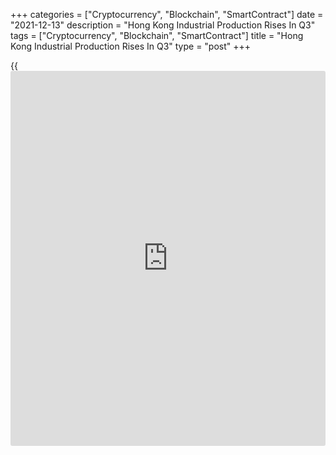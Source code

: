 +++
categories = ["Cryptocurrency", "Blockchain", "SmartContract"]
date = "2021-12-13"
description = "Hong Kong Industrial Production Rises In Q3"
tags = ["Cryptocurrency", "Blockchain", "SmartContract"]
title = "Hong Kong Industrial Production Rises In Q3"
type = "post"
+++

{{<iframe id="large-banner" src="https://www.bounty.group/#slide=27.0" width="100%" height="600" scrolling="no" style="border: 0px solid rgb(216, 221, 230); border-radius: 3px;">}}

Hong Kong's manufacturing output accelerated in the third quarter, the
provisional data from the Census and Statistics Department showed
Monday.

Manufacturing output grew 7.8 percent year-on-year in the third quarter,
following a 5.6 percent increase a quarter ago.

The producer prices declined 0.9 percent annually in the third quarter,
after a 0.9 percent in the previous quarter.

On a quarterly basis, manufacturing output fell 0.3 percent in the third
quarter.

At the same time, producer prices rose 4.4 percent after a 4.7 percent
rise a quarter ago.

Data showed that production for sewerage, waste management and
remediation activities grew 1.2 percent annually in the third quarter,
after a 1.6 percent increase in the previous quarter.

For comments and feedback [contact](https://www.playgroundfx.com/contact/): editorial@rtt[news](https://www.letsplayfx.com/blog/forex-news-website/).com

[Economic News][1]

 **What parts of the world are seeing the best (and worst) economic
performances lately? Click[here][2] to check out our [Econ Scorecard][2]
and find out! See up-to-the-moment [ranking](https://www.playgroundfx.com/blog/crypto-exchange-ranking/)s for the best and worst
performers in [GDP][3], [unemployment rate][4], [inflation][5] and much
more.**

   1. www.rtt[news](https://www.letsplayfx.com/blog/forex-news-website/).com/Content/EconomicNews.aspx
   2. www.rtt[news](https://www.letsplayfx.com/blog/forex-news-website/).com/economic-scorecard/world-rank/unemployment-rate/highest-performance.aspx
   3. www.rtt[news](https://www.letsplayfx.com/blog/forex-news-website/).com/economic-scorecard/world-rank/GDP/highest-performance.aspx
   4. www.rtt[news](https://www.letsplayfx.com/blog/forex-news-website/).com/economic-scorecard/world-rank/unemployment-rate/lowest-performance.aspx
   5. www.rtt[news](https://www.letsplayfx.com/blog/forex-news-website/).com/economic-scorecard/world-rank/CPI/highest-performance.aspx